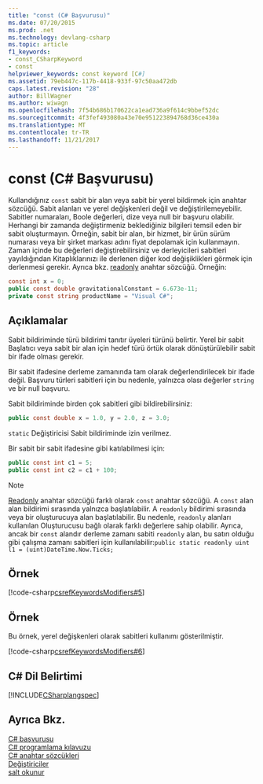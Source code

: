 ```yaml
---
title: "const (C# Başvurusu)"
ms.date: 07/20/2015
ms.prod: .net
ms.technology: devlang-csharp
ms.topic: article
f1_keywords:
- const_CSharpKeyword
- const
helpviewer_keywords: const keyword [C#]
ms.assetid: 79eb447c-117b-4418-933f-97c50aa472db
caps.latest.revision: "28"
author: BillWagner
ms.author: wiwagn
ms.openlocfilehash: 7f54b686b170622ca1ead736a9f614c9bbef52dc
ms.sourcegitcommit: 4f3fef493080a43e70e951223894768d36ce430a
ms.translationtype: MT
ms.contentlocale: tr-TR
ms.lasthandoff: 11/21/2017
---
```

# <a name="const-c-reference"></a>const (C# Başvurusu)
Kullandığınız `const` sabit bir alan veya sabit bir yerel bildirmek için anahtar sözcüğü. Sabit alanları ve yerel değişkenleri değil ve değiştirilemeyebilir. Sabitler numaraları, Boole değerleri, dize veya null bir başvuru olabilir. Herhangi bir zamanda değiştirmeniz beklediğiniz bilgileri temsil eden bir sabit oluşturmayın. Örneğin, sabit bir alan, bir hizmet, bir ürün sürüm numarası veya bir şirket markası adını fiyat depolamak için kullanmayın. Zaman içinde bu değerleri değiştirebilirsiniz ve derleyicileri sabitleri yayıldığından Kitaplıklarınızı ile derlenen diğer kod değişiklikleri görmek için derlenmesi gerekir. Ayrıca bkz. [readonly](../../../csharp/language-reference/keywords/readonly.md) anahtar sözcüğü. Örneğin:  
  
```csharp
const int x = 0;  
public const double gravitationalConstant = 6.673e-11;  
private const string productName = "Visual C#";  
```  
  
## <a name="remarks"></a>Açıklamalar  
 Sabit bildiriminde türü bildirimi tanıtır üyeleri türünü belirtir. Yerel bir sabit Başlatıcı veya sabit bir alan için hedef türü örtük olarak dönüştürülebilir sabit bir ifade olması gerekir.  
  
 Bir sabit ifadesine derleme zamanında tam olarak değerlendirilecek bir ifade değil. Başvuru türleri sabitleri için bu nedenle, yalnızca olası değerler `string` ve bir null başvuru.  
  
 Sabit bildiriminde birden çok sabitleri gibi bildirebilirsiniz:  
  
```csharp
public const double x = 1.0, y = 2.0, z = 3.0;  
```  
  
 `static` Değiştiricisi Sabit bildiriminde izin verilmez.  
  
 Bir sabit bir sabit ifadesine gibi katılabilmesi için:  
  
```csharp
public const int c1 = 5;  
public const int c2 = c1 + 100;  
```  
  
> [!NOTE]
>  [Readonly](../../../csharp/language-reference/keywords/readonly.md) anahtar sözcüğü farklı olarak `const` anahtar sözcüğü. A `const` alan alan bildirimi sırasında yalnızca başlatılabilir. A `readonly` bildirimi sırasında veya bir oluşturucuya alan başlatılabilir. Bu nedenle, `readonly` alanları kullanılan Oluşturucusu bağlı olarak farklı değerlere sahip olabilir. Ayrıca, ancak bir `const` alandır derleme zamanı sabiti `readonly` alan, bu satırı olduğu gibi çalışma zamanı sabitleri için kullanılabilir:`public static readonly uint l1 = (uint)DateTime.Now.Ticks;`  
  
## <a name="example"></a>Örnek  
 [!code-csharp[csrefKeywordsModifiers#5](../../../csharp/language-reference/keywords/codesnippet/CSharp/const_1.cs)]  
  
## <a name="example"></a>Örnek  
 Bu örnek, yerel değişkenleri olarak sabitleri kullanımı gösterilmiştir.  
  
 [!code-csharp[csrefKeywordsModifiers#6](../../../csharp/language-reference/keywords/codesnippet/CSharp/const_2.cs)]  
  
## <a name="c-language-specification"></a>C# Dil Belirtimi  
 [!INCLUDE[CSharplangspec](~/includes/csharplangspec-md.md)]  
  
## <a name="see-also"></a>Ayrıca Bkz.  
 [C# başvurusu](../../../csharp/language-reference/index.md)  
 [C# programlama kılavuzu](../../../csharp/programming-guide/index.md)  
 [C# anahtar sözcükleri](../../../csharp/language-reference/keywords/index.md)  
 [Değiştiriciler](../../../csharp/language-reference/keywords/modifiers.md)  
 [salt okunur](../../../csharp/language-reference/keywords/readonly.md)
